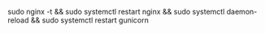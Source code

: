 sudo nginx -t && sudo systemctl restart nginx && sudo systemctl daemon-reload && sudo systemctl restart gunicorn